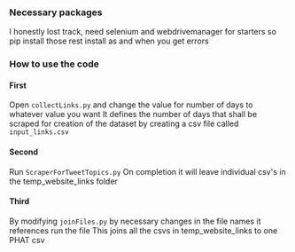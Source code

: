 ### Necessary packages
I honestly lost track, need selenium and webdrivemanager for starters so pip install those
rest install as and when you get errors

### How to use the code
#### First
Open `collectLinks.py` and change the value for number of days to whatever value you want
It defines the number of days that shall be scraped for creation of the dataset by creating a csv file called `input_links.csv` 

#### Second
Run `ScraperForTweetTopics.py`
On completion it will leave individual csv's in the temp_website_links folder

#### Third
By modifying `joinFiles.py` by necessary changes in the file names it references run the file
This joins all the csvs in temp_website_links to one PHAT csv